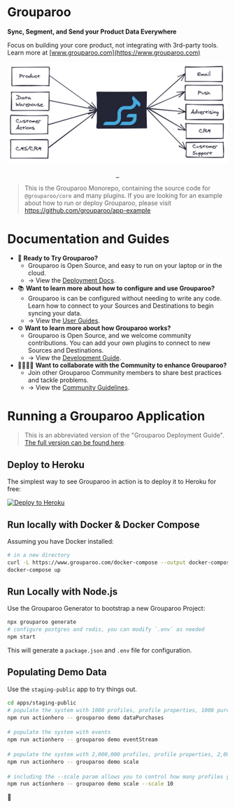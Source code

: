 # Grouparoo

**Sync, Segment, and Send your Product Data Everywhere**

Focus on building your core product, not integrating with 3rd-party tools. Learn more at [www.grouparoo.com](https://www.grouparoo.com)

![Grouparoo Data Bowtie](https://raw.githubusercontent.com/grouparoo/grouparoo/master/documents/images/grouparoo-bowtie.png)

<p align="center">
  <a aria-label="NPM version" href="https://www.npmjs.com/package/@grouparoo/core">
    <img alt="" src="https://img.shields.io/npm/v/@grouparoo/core.svg?style=for-the-badge&labelColor=242436">
  </a>
  <a aria-label="Node version" href="https://www.npmjs.com/package/@grouparoo/core">
    <img alt="" src="https://img.shields.io/node/v/@grouparoo/core.svg?style=for-the-badge&labelColor=242436">
  </a>
  <a aria-label="License" href="https://github.com/grouparoo/grouparoo/blob/master/LICENSE.txt">
    <img alt="" src="https://img.shields.io/npm/l/@grouparoo/core.svg?style=for-the-badge&labelColor=242436">
  </a>
</p>

> This is the Grouparoo Monorepo, containing the source code for `@grouparoo/core` and many plugins. If you are looking for an example about how to run or deploy Grouparoo, please visit https://github.com/grouparoo/app-example

# Documentation and Guides

- 🦘 **Ready to Try Grouparoo?**
  - Grouparoo is Open Source, and easy to run on your laptop or in the cloud.
  - → View the [Deployment Docs](https://www.grouparoo.com/docs/deployment).
- 📚 **Want to learn more about how to configure and use Grouparoo?**
  - Grouparoo is can be configured without needing to write any code. Learn how to connect to your Sources and Destinations to begin syncing your data.
  - → View the [User Guides](https://www.grouparoo.com/docs/guides).
- ⚙️ **Want to learn more about how Grouparoo works?**
  - Grouparoo is Open Source, and we welcome community contributions. You can add your own plugins to connect to new Sources and Destinations.
  - → View the [Development Guide](https://www.grouparoo.com/docs/development).
- 👨‍👩‍👧‍👧 **Want to collaborate with the Community to enhance Grouparoo?**
  - Join other Grouparoo Community members to share best practices and tackle problems.
  - → View the [Community Guidelines](https://www.grouparoo.com/docs/community).

# Running a Grouparoo Application

> This is an abbreviated version of the "Grouparoo Deployment Guide". [The full version can be found here](https://www.grouparoo.com/docs/deployment).

## Deploy to Heroku

The simplest way to see Grouparoo in action is to deploy it to Heroku for free:

[![Deploy to Heroku](https://www.herokucdn.com/deploy/button.svg)](https://heroku.com/deploy?template=https://github.com/grouparoo/app-example)

## Run locally with Docker & Docker Compose

Assuming you have Docker installed:

```bash
# in a new directory
curl -L https://www.grouparoo.com/docker-compose --output docker-compose.yml
docker-compose up
```

## Run Locally with Node.js

Use the Grouparoo Generator to bootstrap a new Grouparoo Project:

```bash
npx grouparoo generate
# configure postgres and redis, you can modify `.env` as needed
npm start
```

This will generate a `package.json` and `.env` file for configuration.

## Populating Demo Data

Use the `staging-public` app to try things out.

```bash
cd apps/staging-public
# populate the system with 1000 profiles, profile properties, 1000 purchases, groups, and some events
npm run actionhero -- grouparoo demo dataPurchases

# populate the system with events
npm run actionhero -- grouparoo demo eventStream

# populate the system with 2,000,000 profiles, profile properties, 2,000,000 purchases, groups, and some events
npm run actionhero -- grouparoo demo scale

# including the --scale param allows you to control how many profiles you make. e.g. --scale 10 makes 10,000 profiles.
npm run actionhero -- grouparoo demo scale --scale 10

```

🦘
